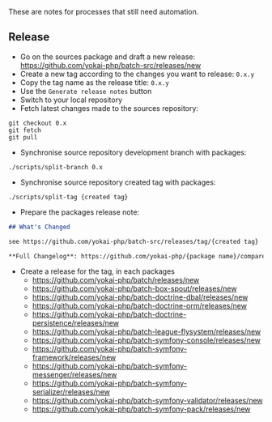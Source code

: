 These are notes for processes that still need automation.

## Release

- Go on the sources package and draft a new release: https://github.com/yokai-php/batch-src/releases/new
- Create a new tag according to the changes you want to release: `0.x.y`
- Copy the tag name as the release title: `0.x.y`
- Use the `Generate release notes` button
- Switch to your local repository
- Fetch latest changes made to the sources repository:
```shell
git checkout 0.x
git fetch
git pull
```
- Synchronise source repository development branch with packages:
```shell
./scripts/split-branch 0.x
```
- Synchronise source repository created tag with packages:
```shell
./scripts/split-tag {created tag}
```
- Prepare the packages release note:
```markdown
## What's Changed

see https://github.com/yokai-php/batch-src/releases/tag/{created tag}

**Full Changelog**: https://github.com/yokai-php/{package name}/compare/{prev tag}...{created tag}
```
- Create a release for the tag, in each packages
  - https://github.com/yokai-php/batch/releases/new
  - https://github.com/yokai-php/batch-box-spout/releases/new
  - https://github.com/yokai-php/batch-doctrine-dbal/releases/new
  - https://github.com/yokai-php/batch-doctrine-orm/releases/new
  - https://github.com/yokai-php/batch-doctrine-persistence/releases/new
  - https://github.com/yokai-php/batch-league-flysystem/releases/new
  - https://github.com/yokai-php/batch-symfony-console/releases/new
  - https://github.com/yokai-php/batch-symfony-framework/releases/new
  - https://github.com/yokai-php/batch-symfony-messenger/releases/new
  - https://github.com/yokai-php/batch-symfony-serializer/releases/new
  - https://github.com/yokai-php/batch-symfony-validator/releases/new
  - https://github.com/yokai-php/batch-symfony-pack/releases/new
